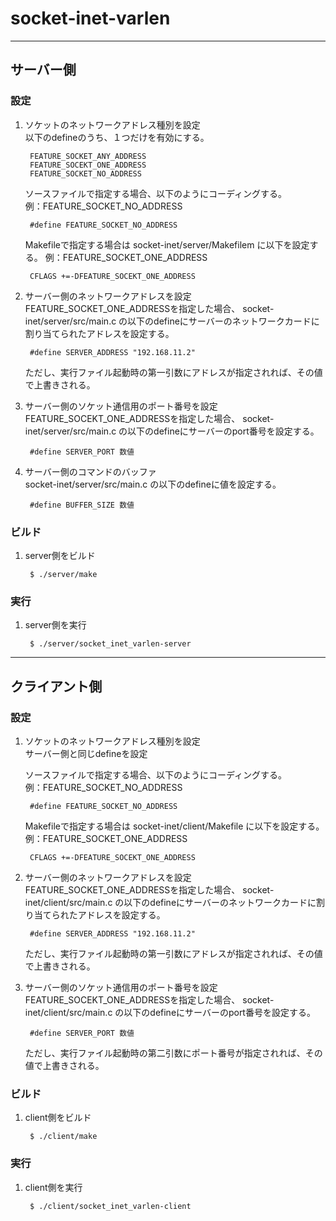 socket-inet-varlen
====================

---

サーバー側
-----------

### 設定  

1. ソケットのネットワークアドレス種別を設定  
   以下のdefineのうち、１つだけを有効にする。  

		FEATURE_SOCKET_ANY_ADDRESS
		FEATURE_SOCEKT_ONE_ADDRESS
		FEATURE_SOCKET_NO_ADDRESS

   ソースファイルで指定する場合、以下のようにコーディングする。  
   例：FEATURE_SOCKET_NO_ADDRESS  

		#define FEATURE_SOCKET_NO_ADDRESS

   Makefileで指定する場合は socket-inet/server/Makefilem に以下を設定する。
   例：FEATURE_SOCKET_ONE_ADDRESS  

		CFLAGS +=-DFEATURE_SOCEKT_ONE_ADDRESS

2. サーバー側のネットワークアドレスを設定  
   FEATURE\_SOCKET\_ONE\_ADDRESSを指定した場合、 
   socket-inet/server/src/main.c の以下のdefineにサーバーのネットワークカードに割り当てられたアドレスを設定する。  

		#define SERVER_ADDRESS "192.168.11.2"

   ただし、実行ファイル起動時の第一引数にアドレスが指定されれば、その値で上書きされる。  

3. サーバー側のソケット通信用のポート番号を設定  
   FEATURE\_SOCEKT\_ONE\_ADDRESSを指定した場合、 
   socket-inet/server/src/main.c の以下のdefineにサーバーのport番号を設定する。  

		#define SERVER_PORT 数値

4. サーバー側のコマンドのバッファ  
   socket-inet/server/src/main.c の以下のdefineに値を設定する。  

		#define BUFFER_SIZE 数値

### ビルド  

1. server側をビルド  

		$ ./server/make

### 実行 ###
1. server側を実行  

		$ ./server/socket_inet_varlen-server

---

クライアント側
---------------

### 設定  

1. ソケットのネットワークアドレス種別を設定  
   サーバー側と同じdefineを設定  

   ソースファイルで指定する場合、以下のようにコーディングする。  
   例：FEATURE_SOCKET_NO_ADDRESS  

		#define FEATURE_SOCKET_NO_ADDRESS

   Makefileで指定する場合は socket-inet/client/Makefile に以下を設定する。  
   例：FEATURE_SOCKET_ONE_ADDRESS  

		CFLAGS +=-DFEATURE_SOCEKT_ONE_ADDRESS

3. サーバー側のネットワークアドレスを設定  
   FEATURE\_SOCKET\_ONE\_ADDRESSを指定した場合、 
   socket-inet/client/src/main.c の以下のdefineにサーバーのネットワークカードに割り当てられたアドレスを設定する。  

		#define SERVER_ADDRESS "192.168.11.2"

   ただし、実行ファイル起動時の第一引数にアドレスが指定されれば、その値で上書きされる。  

4. サーバー側のソケット通信用のポート番号を設定  
   FEATURE\_SOCEKT\_ONE\_ADDRESSを指定した場合、 
   socket-inet/client/src/main.c の以下のdefineにサーバーのport番号を設定する。  

		#define SERVER_PORT 数値

   ただし、実行ファイル起動時の第二引数にポート番号が指定されれば、その値で上書きされる。  

### ビルド  

1. client側をビルド  

		$ ./client/make

### 実行 ###
1. client側を実行  

		$ ./client/socket_inet_varlen-client


